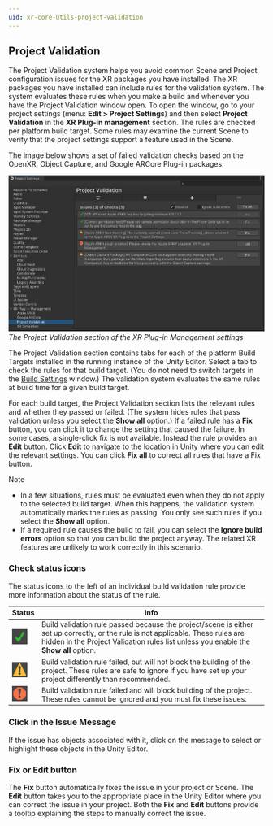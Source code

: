 ```yaml
---
uid: xr-core-utils-project-validation
---
```

## Project Validation

The Project Validation system helps you avoid common Scene and Project configuration issues for the XR packages you have installed. The XR packages you have installed can include rules for the validation system. The system evaluates these rules when you make a build and whenever you have the Project Validation window open. To open the window, go to your project settings (menu: **Edit &gt; Project Settings**) and then select **Project Validation** in the **XR Plug-in management** section. The rules are checked per platform build target. Some rules may examine the current Scene to verify that the project settings support a feature used in the Scene. 

The image below shows a set of failed validation checks based on the OpenXR, Object Capture, and Google ARCore Plug-in packages.

![Project Validation display](images/ProjectValidation/project-settings-validation.png)<br />*The Project Validation section of the XR Plug-in Management settings*

The Project Validation section contains tabs for each of the platform Build Targets installed in the running instance of the Unity Editor. Select a tab to check the rules for that build target. (You do not need to switch targets in the [Build Settings](xref:BuildSettings) window.) The validation system evaluates the same rules at build time for a given build target.

For each build target, the Project Validation section lists the relevant rules and whether they passed or failed. (The system hides rules that pass validation unless you select the **Show all** option.) If a failed rule has a **Fix** button, you can click it to change the setting that caused the failure. In some cases, a single-click fix is not available. Instead the rule provides an **Edit** button. Click **Edit** to navigate to the location in Unity where you can edit the relevant settings. You can click **Fix all** to correct all rules that have a Fix button. 

> [!NOTE]
> * In a few situations, rules must be evaluated even when they do not apply to the selected build target. When this happens, the validation system automatically marks the rules as passing. You only see such rules if you select the **Show all** option.
> * If a required rule causes the build to fail, you can select the **Ignore build errors** option so that you can build the project anyway. The related XR features are unlikely to work correctly in this scenario.

### Check status icons

The status icons to the left of an individual build validation rule provide more information about the status of the rule.

| Status                                                              | info |
|---------------------------------------------------------------------| ----------- |
| ![success](images/ProjectValidation/project-validation-success.png) | Build validation rule passed because the project/scene is either set up correctly, or the rule is not applicable. These rules are hidden in the Project Validation rules list unless you enable the **Show all** option. |
| ![warning](images/ProjectValidation/project-validation-warning.png) | Build validation rule failed, but will not block the building of the project. These rules are safe to ignore if you have set up your project differently than recommended. |
| ![error](images/ProjectValidation/project-validation-error.png)   | Build validation rule failed and will block building of the project. These rules cannot be ignored and you must fix these issues. |

### Click in the Issue Message

If the issue has objects associated with it, click on the message to select or highlight these objects in the Unity Editor.

### Fix or Edit button

The **Fix** button automatically fixes the issue in your project or Scene. The **Edit** button takes you to the appropriate place in the Unity Editor where you can correct the issue in your project. Both the **Fix** and **Edit** buttons provide a tooltip explaining the steps to manually correct the issue.
